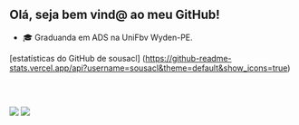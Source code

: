 ##  Olá, seja bem vind@ ao meu GitHub!

- 🎓 Graduanda em ADS na UniFbv Wyden-PE.

[estatísticas do GitHub de sousacl] (https://github-readme-stats.vercel.app/api?username=sousacl&theme=default&show_icons=true)

	
<div style="display: inline_block"><br>
  

  
  ##
 
<div> 

<a href="https://www.linkedin.com/in/claudia-sousa-745a00204/" target="_blank"><img src="https://img.shields.io/badge/-LinkedIn-%230077B5?style=for-the-badge&logo=linkedin&logoColor=white" target="_blank"></a> 
<a href = "cl_sousa0@outlook.com"><img src="https://img.shields.io/badge/Microsoft_Outlook-0078D4?style=for-the-badge&logo=microsoft-outlook&logoColor=white"></a>
	
<div>
